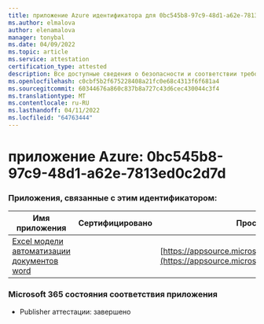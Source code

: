 ```yaml
---
title: приложение Azure идентификатора для 0bc545b8-97c9-48d1-a62e-7813ed0c2d7d
ms.author: elmalova
author: elenamalova
manager: tonybal
ms.date: 04/09/2022
ms.topic: article
ms.service: attestation
certification_type: attested
description: Все доступные сведения о безопасности и соответствии требованиям для 0bc545b8-97c9-48d1-a62e-7813ed0c2d7d.
ms.openlocfilehash: c0cbf5b2f675228408a21fc0e68c4313f6f681a4
ms.sourcegitcommit: 60344676a860c837b8a727c43d6cec430044c3f4
ms.translationtype: MT
ms.contentlocale: ru-RU
ms.lasthandoff: 04/11/2022
ms.locfileid: "64763444"
---
```

# <a name="azure-app-id-0bc545b8-97c9-48d1-a62e-7813ed0c2d7d"></a>приложение Azure: 0bc545b8-97c9-48d1-a62e-7813ed0c2d7d


### <a name="apps-associated-with-this-id"></a>Приложения, связанные с этим идентификатором:
| **Имя приложения** | **Сертифицировано** | **Просмотр в AppSource** |
|--------------|---------------|-----------------------|
| [Excel модели автоматизации документов word](../forward/WA104380955.md) |  | [https://appsource.microsoft.com/product/office/WA104380955](https://appsource.microsoft.com/product/office/WA104380955) |

### <a name="microsoft-365-app-compliance-status"></a>Microsoft 365 состояния соответствия приложения
- Publisher аттестации: завершено
